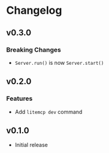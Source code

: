 # Changelog

## v0.3.0

### Breaking Changes

- `Server.run()` is now `Server.start()`

## v0.2.0

### Features

- Add `litemcp dev` command

## v0.1.0

- Initial release
